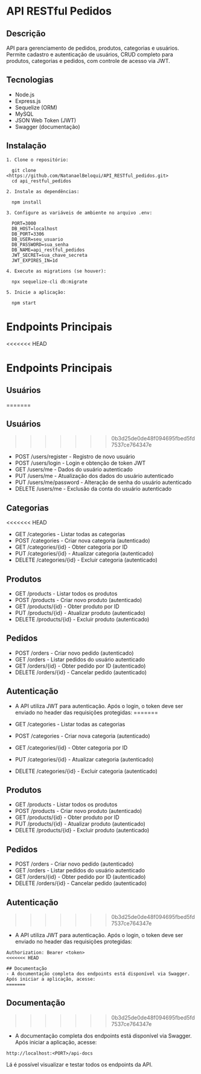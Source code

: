 # API RESTful Pedidos

## Descrição

API para gerenciamento de pedidos, produtos, categorias e usuários.  
Permite cadastro e autenticação de usuários, CRUD completo para produtos, categorias e pedidos, com controle de acesso via JWT.

## Tecnologias

- Node.js  
- Express.js  
- Sequelize (ORM)  
- MySQL  
- JSON Web Token (JWT)  
- Swagger (documentação)  

## Instalação

```
1. Clone o repositório:

  git clone <https://github.com/NatanaelBeloqui/API_RESTful_pedidos.git>
  cd api_restful_pedidos

2. Instale as dependências:

  npm install

3. Configure as variáveis de ambiente no arquivo .env:

  PORT=3000
  DB_HOST=localhost
  DB_PORT=3306
  DB_USER=seu_usuario
  DB_PASSWORD=sua_senha
  DB_NAME=api_restful_pedidos
  JWT_SECRET=sua_chave_secreta
  JWT_EXPIRES_IN=1d

4. Execute as migrations (se houver):

  npx sequelize-cli db:migrate

5. Inicie a aplicação:

  npm start
```

# Endpoints Principais

<<<<<<< HEAD
# Endpoints Principais

## Usuários
=======
## Usuários

>>>>>>> 0b3d25de0de48f094695fbed5fd7537ce764347e
- POST /users/register - Registro de novo usuário
- POST /users/login - Login e obtenção de token JWT
- GET /users/me - Dados do usuário autenticado
- PUT /users/me - Atualização dos dados do usuário autenticado
- PUT /users/me/password - Alteração de senha do usuário autenticado
- DELETE /users/me - Exclusão da conta do usuário autenticado

## Categorias
<<<<<<< HEAD
- GET /categories - Listar todas as categorias
- POST /categories - Criar nova categoria (autenticado)
- GET /categories/{id} - Obter categoria por ID
- PUT /categories/{id} - Atualizar categoria (autenticado)
- DELETE /categories/{id} - Excluir categoria (autenticado)

## Produtos
- GET /products - Listar todos os produtos
- POST /products - Criar novo produto (autenticado)
- GET /products/{id} - Obter produto por ID
- PUT /products/{id} - Atualizar produto (autenticado)
- DELETE /products/{id} - Excluir produto (autenticado)

## Pedidos
- POST /orders - Criar novo pedido (autenticado)
- GET /orders - Listar pedidos do usuário autenticado
- GET /orders/{id} - Obter pedido por ID (autenticado)
- DELETE /orders/{id} - Cancelar pedido (autenticado)

## Autenticação
- A API utiliza JWT para autenticação. Após o login, o token deve ser enviado no header das requisições protegidas:
=======

- GET /categories - Listar todas as categorias
- POST /categories - Criar nova categoria (autenticado)
- GET /categories/{id} - Obter categoria por ID
- PUT /categories/{id} - Atualizar categoria (autenticado)
- DELETE /categories/{id} - Excluir categoria (autenticado)

## Produtos

- GET /products - Listar todos os produtos
- POST /products - Criar novo produto (autenticado)
- GET /products/{id} - Obter produto por ID
- PUT /products/{id} - Atualizar produto (autenticado)
- DELETE /products/{id} - Excluir produto (autenticado)

## Pedidos

- POST /orders - Criar novo pedido (autenticado)
- GET /orders - Listar pedidos do usuário autenticado
- GET /orders/{id} - Obter pedido por ID (autenticado)
- DELETE /orders/{id} - Cancelar pedido (autenticado)

## Autenticação
>>>>>>> 0b3d25de0de48f094695fbed5fd7537ce764347e

- A API utiliza JWT para autenticação. Após o login, o token deve ser enviado no header das requisições protegidas:
```
Authorization: Bearer <token>
<<<<<<< HEAD

## Documentação
- A documentação completa dos endpoints está disponível via Swagger. Após iniciar a aplicação, acesse:
=======
```
## Documentação
>>>>>>> 0b3d25de0de48f094695fbed5fd7537ce764347e

- A documentação completa dos endpoints está disponível via Swagger. Após iniciar a aplicação, acesse:
```
http://localhost:<PORT>/api-docs
```
Lá é possível visualizar e testar todos os endpoints da API.

